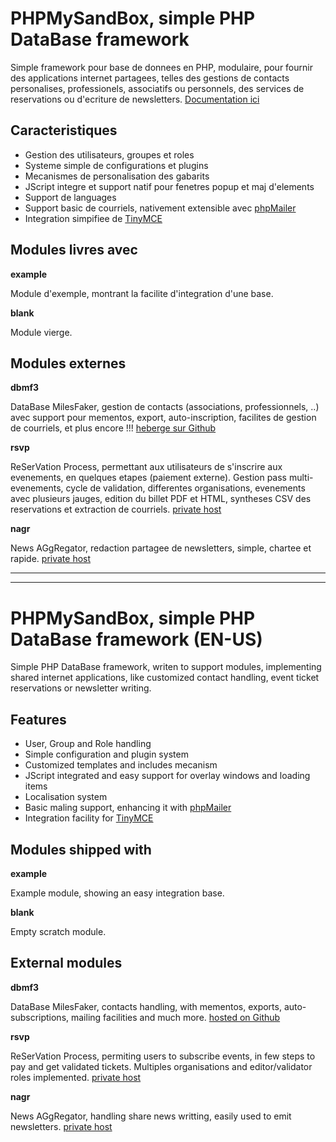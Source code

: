 PHPMySandBox, simple PHP DataBase framework
======================================

Simple framework pour base de donnees en PHP, modulaire,
pour fournir des applications internet partagees,
telles des gestions de contacts personalises,
professionels, associatifs ou personnels,
des services de reservations ou d'ecriture de newsletters.
[Documentation ici](http://phpmysandbox.abadcafe.org/doc/html/)

Caracteristiques
-----------------

* Gestion des utilisateurs, groupes et roles
* Systeme simple de configurations et plugins
* Mecanismes de personalisation des gabarits
* JScript integre et support natif pour fenetres popup et maj d'elements
* Support de languages
* Support basic de courriels, nativement extensible avec [phpMailer](https://github.com/PHPMailer/PHPMailer)
* Integration simpifiee de [TinyMCE](https://www.tinymce.com/)

Modules livres avec
--------------------

__example__

Module d'exemple, montrant la facilite d'integration d'une base.

__blank__

Module vierge.

Modules externes
-----------------

__dbmf3__

DataBase MilesFaker, gestion de contacts (associations, professionnels, ..)
avec support pour mementos, export, auto-inscription,
facilites de gestion de courriels, et plus encore !!!
[heberge sur Github](https://github.com/RTrave/mysb-dbmf3)

__rsvp__

ReSerVation Process, permettant aux utilisateurs de s'inscrire
aux evenements, en quelques etapes (paiement externe).
Gestion pass multi-evenements, cycle de validation, differentes organisations,
evenements avec plusieurs jauges, edition du billet PDF et HTML,
syntheses CSV des reservations et extraction de courriels.
[private host](http://phpmysandbox.abadcafe.org/)

__nagr__

News AGgRegator, redaction partagee de newsletters, simple, chartee et rapide.
[private host](http://phpmysandbox.abadcafe.org/)

-----------------
-----------------

PHPMySandBox, simple PHP DataBase framework (EN-US)
======================================

Simple PHP DataBase framework, writen to support modules,
implementing shared internet applications,
like customized contact handling, event ticket reservations
or newsletter writing.

Features
---------

* User, Group and Role handling
* Simple configuration and plugin system
* Customized templates and includes mecanism
* JScript integrated and easy support for overlay windows and loading items
* Localisation system
* Basic maling support, enhancing it with [phpMailer](https://github.com/PHPMailer/PHPMailer)
* Integration facility for [TinyMCE](https://www.tinymce.com/)

Modules shipped with
---------------------

__example__

Example module, showing an easy integration base.

__blank__

Empty scratch module.

External modules
-----------------

__dbmf3__

DataBase MilesFaker, contacts handling, with mementos, exports,
auto-subscriptions, mailing facilities and much more.
[hosted on Github](https://github.com/RTrave/mysb-dbmf3)

__rsvp__

ReSerVation Process, permiting users to subscribe events, in few steps to pay and get validated tickets. Multiples organisations and editor/validator roles implemented.
[private host](http://phpmysandbox.abadcafe.org/)

__nagr__

News AGgRegator, handling share news writting, easily used to emit newsletters.
[private host](http://phpmysandbox.abadcafe.org/)

